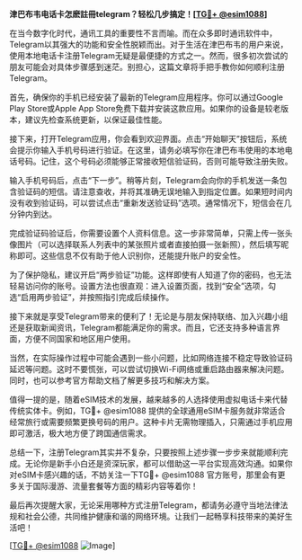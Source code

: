 **津巴布韦电话卡怎麽註冊telegram？轻松几步搞定！[[TG💪+ @esim1088](https://t.me/s/esim1088)]**

在当今数字化时代，通讯工具的重要性不言而喻。而在众多即时通讯软件中，Telegram以其强大的功能和安全性脱颖而出。对于生活在津巴布韦的用户来说，使用本地电话卡注册Telegram无疑是最便捷的方式之一。然而，很多初次尝试的朋友可能会对具体步骤感到迷茫。别担心，这篇文章将手把手教你如何顺利注册Telegram。

首先，确保你的手机已经安装了最新的Telegram应用程序。你可以通过Google Play Store或Apple App Store免费下载并安装这款应用。如果你的设备是较老版本，建议先检查系统更新，以保证最佳性能。

接下来，打开Telegram应用，你会看到欢迎界面。点击“开始聊天”按钮后，系统会提示你输入手机号码进行验证。在这里，请务必填写你在津巴布韦使用的本地电话号码。记住，这个号码必须能够正常接收短信验证码，否则可能导致注册失败。

输入手机号码后，点击“下一步”。稍等片刻，Telegram会向你的手机发送一条包含验证码的短信。请注意查收，并将其准确无误地输入到指定位置。如果短时间内没有收到验证码，可以尝试点击“重新发送验证码”选项。通常情况下，短信会在几分钟内到达。

完成验证码验证后，你需要设置个人资料信息。这一步非常简单，只需上传一张头像图片（可以选择联系人列表中的某张照片或者直接拍摄一张新照），然后填写昵称即可。这些信息不仅有助于他人识别你，还能提升账户的安全性。

为了保护隐私，建议开启“两步验证”功能。这样即使有人知道了你的密码，也无法轻易访问你的账号。设置方法也很直观：进入设置页面，找到“安全”选项，勾选“启用两步验证”，并按照指引完成后续操作。

接下来就是享受Telegram带来的便利了！无论是与朋友保持联络、加入兴趣小组还是获取新闻资讯，Telegram都能满足你的需求。而且，它还支持多种语言界面，方便不同国家和地区用户使用。

当然，在实际操作过程中可能会遇到一些小问题，比如网络连接不稳定导致验证码延迟等问题。这时不要慌张，可以尝试切换Wi-Fi网络或重启路由器来解决问题。同时，也可以参考官方帮助文档了解更多技巧和解决方案。

值得一提的是，随着eSIM技术的发展，越来越多的人选择使用虚拟电话卡来代替传统实体卡。例如，TG💪+ @esim1088 提供的全球通用eSIM卡服务就非常适合经常旅行或需要频繁更换号码的用户。这种卡片无需物理插入，只需通过手机应用即可激活，极大地方便了跨国通信需求。

总结一下，注册Telegram其实并不复杂，只要按照上述步骤一步步来就能顺利完成。无论你是新手小白还是资深玩家，都可以借助这一平台实现高效沟通。如果你对eSIM卡感兴趣的话，不妨关注一下TG💪+ @esim1088 官方账号，那里会有更多关于国际漫游、流量套餐等方面的精彩内容等着你！

最后再次提醒大家，无论采用哪种方式注册Telegram，都请务必遵守当地法律法规和社会公德，共同维护健康和谐的网络环境。让我们一起畅享科技带来的美好生活吧！

[[TG💪+ @esim1088](https://t.me/s/esim1088) ![Image](https://i.postimg.cc/4NQfJmqS/Snipaste-2025-05-13-00-14-12.png)]